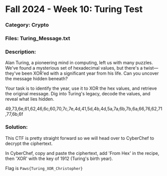 # Fall 2024 - Week 10: Turing Test

### Category: Crypto

### Files: Turing_Message.txt

### Description:
Alan Turing, a pioneering mind in computing, left us with many puzzles. We've found a mysterious set of hexadecimal values, but there's a twist—they've been XOR'ed with a significant year from his life. Can you uncover the message hidden beneath?

Your task is to identify the year, use it to XOR the hex values, and retrieve the original message. Dig into Turing's legacy, decode the values, and reveal what lies hidden.

49,73,6e,61,62,46,6c,60,70,7c,7e,4d,41,5d,4b,4d,5a,7a,6b,7b,6a,66,76,62,71,77,6b,6f

### Solution:
This CTF is pretty straight forward so we will head over to CyberChef to decrypt the ciphertext. 

In CyberChef, copy and paste the ciphertext, add 'From Hex' in the recipe, then 'XOR' with the key of 1912 (Turing's birth year).

Flag is `Paws{Turing_XOR_Christopher}`

